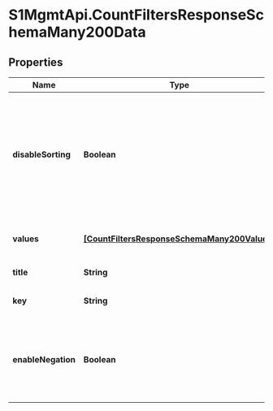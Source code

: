 # S1MgmtApi.CountFiltersResponseSchemaMany200Data

## Properties
Name | Type | Description | Notes
------------ | ------------- | ------------- | -------------
**disableSorting** | **Boolean** | A flag to disable the UI filter values sorting by counts, and instead display values in the provided order. | [optional] 
**values** | [**[CountFiltersResponseSchemaMany200Values]**](CountFiltersResponseSchemaMany200Values.md) | A list of filter values with their count | [optional] 
**title** | **String** | Filter description | [optional] 
**key** | **String** | Filter argument key | [optional] 
**enableNegation** | **Boolean** | This flag indicates whether the negation query is enabled for this filter key or not | [optional] 


